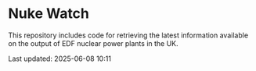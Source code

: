 # Nuke Watch

This repository includes code for retrieving the latest information available on the output of EDF nuclear power plants in the UK.

Last updated: 2025-06-08 10:11